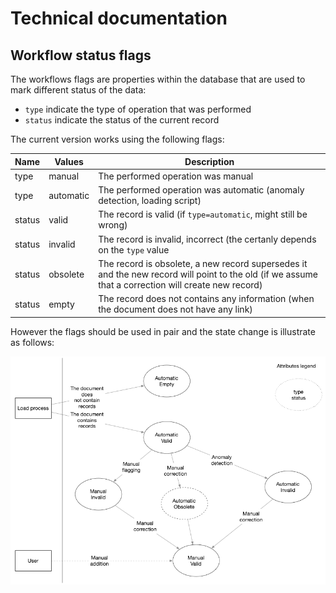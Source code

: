 # Technical documentation

## Workflow status flags

The workflows flags are properties within the database that are used to mark different status of the data:
 - `type` indicate the type of operation that was performed
 - `status` indicate the status of the current record 



The current version works using the following flags:

| Name  | Values            | Description |
|-------|-------------------|-------------|
| type | manual | The performed operation was manual  |
| type | automatic | The performed operation was automatic (anomaly detection, loading script)  |
| status | valid | The record is valid (if `type=automatic`, might still be wrong) |
| status | invalid | The record is invalid, incorrect (the certanly depends on the `type` value |
| status | obsolete | The record is obsolete, a new record supersedes it and the new record will point to the old (if we assume that a correction will create new record) |
| status | empty | The record does not contains any information (when the document does not have any link) 

However the flags should be used in pair and the state change is illustrate as follows: 

![](images/status-flags-schema.png)
